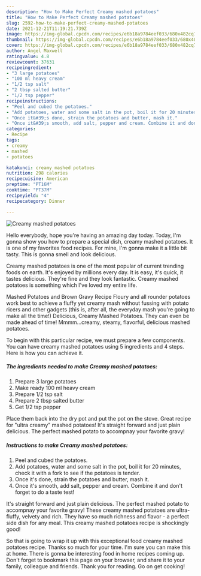 ```yaml
---
description: "How to Make Perfect Creamy mashed potatoes"
title: "How to Make Perfect Creamy mashed potatoes"
slug: 2592-how-to-make-perfect-creamy-mashed-potatoes
date: 2021-12-21T11:19:21.739Z
image: https://img-global.cpcdn.com/recipes/e6b18a9784eef033/680x482cq70/creamy-mashed-potatoes-recipe-main-photo.jpg
thumbnail: https://img-global.cpcdn.com/recipes/e6b18a9784eef033/680x482cq70/creamy-mashed-potatoes-recipe-main-photo.jpg
cover: https://img-global.cpcdn.com/recipes/e6b18a9784eef033/680x482cq70/creamy-mashed-potatoes-recipe-main-photo.jpg
author: Angel Maxwell
ratingvalue: 4.8
reviewcount: 37631
recipeingredient:
- "3 large potatoes"
- "100 ml heavy cream"
- "1/2 tsp salt"
- "2 tbsp salted butter"
- "1/2 tsp pepper"
recipeinstructions:
- "Peel and cubed the potatoes."
- "Add potatoes, water and some salt in the pot, boil it for 20 minutes, check it with a fork to see if the potatoes is tender."
- "Once it&#39;s done, strain the potatoes and butter, mash it."
- "Once it&#39;s smooth, add salt, pepper and cream. Combine it and don&#39;t forget to do a taste test!"
categories:
- Recipe
tags:
- creamy
- mashed
- potatoes

katakunci: creamy mashed potatoes 
nutrition: 298 calories
recipecuisine: American
preptime: "PT16M"
cooktime: "PT37M"
recipeyield: "4"
recipecategory: Dinner

---
```



![Creamy mashed potatoes](https://img-global.cpcdn.com/recipes/e6b18a9784eef033/680x482cq70/creamy-mashed-potatoes-recipe-main-photo.jpg)

Hello everybody, hope you're having an amazing day today. Today, I'm gonna show you how to prepare a special dish, creamy mashed potatoes. It is one of my favorites food recipes. For mine, I'm gonna make it a little bit tasty. This is gonna smell and look delicious.

Creamy mashed potatoes is one of the most popular of current trending foods on earth. It's enjoyed by millions every day. It is easy, it's quick, it tastes delicious. They're fine and they look fantastic. Creamy mashed potatoes is something which I've loved my entire life.

Mashed Potatoes and Brown Gravy Recipe Floury and all rounder potatoes work best to achieve a fluffy yet creamy mash without fussing with potato ricers and other gadgets (this is, after all, the everyday mash you&#39;re going to make all the time!) Delicious, Creamy Mashed Potatoes. They can even be made ahead of time! Mmmm…creamy, steamy, flavorful, delicious mashed potatoes.


To begin with this particular recipe, we must prepare a few components. You can have creamy mashed potatoes using 5 ingredients and 4 steps. Here is how you can achieve it.

<!--inarticleads1-->

##### The ingredients needed to make Creamy mashed potatoes:

1. Prepare 3 large potatoes
1. Make ready 100 ml heavy cream
1. Prepare 1/2 tsp salt
1. Prepare 2 tbsp salted butter
1. Get 1/2 tsp pepper


Place them back into the dry pot and put the pot on the stove. Great recipe for &#34;ultra creamy&#34; mashed potatoes! It&#39;s straight forward and just plain delicious. The perfect mashed potato to accompnay your favorite gravy! 

<!--inarticleads2-->

##### Instructions to make Creamy mashed potatoes:

1. Peel and cubed the potatoes.
1. Add potatoes, water and some salt in the pot, boil it for 20 minutes, check it with a fork to see if the potatoes is tender.
1. Once it&#39;s done, strain the potatoes and butter, mash it.
1. Once it&#39;s smooth, add salt, pepper and cream. Combine it and don&#39;t forget to do a taste test!


It&#39;s straight forward and just plain delicious. The perfect mashed potato to accompnay your favorite gravy! These creamy mashed potatoes are ultra-fluffy, velvety and rich. They have so much richness and flavor - a perfect side dish for any meal. This creamy mashed potatoes recipe is shockingly good! 

So that is going to wrap it up with this exceptional food creamy mashed potatoes recipe. Thanks so much for your time. I'm sure you can make this at home. There is gonna be interesting food in home recipes coming up. Don't forget to bookmark this page on your browser, and share it to your family, colleague and friends. Thank you for reading. Go on get cooking!
